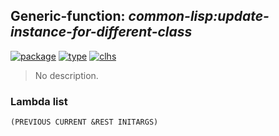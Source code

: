 ## Generic-function: ***common-lisp:update-instance-for-different-class***
[![package](https://img.shields.io/badge/Package-COMMON--LISP-5f9ea0.svg?style=social&colorA=999999)](../) [![type](https://img.shields.io/badge/Type-Generic--Function-5f9ea0.svg?style=social&colorA=999999)](../#generic-function) [![clhs](https://img.shields.io/badge/CLHS-UPDATE--INSTANCE--FOR--DIFFERENT--CLASS-5f9ea0.svg?style=social&colorA=999999)](http://www.lispworks.com/documentation/HyperSpec/Body/f_update.htm) 

> No description.

### Lambda list
```
(PREVIOUS CURRENT &REST INITARGS)
```
